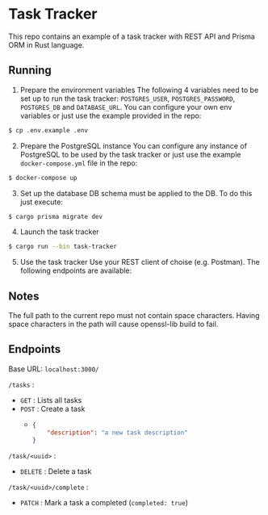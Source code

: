 # Task Tracker

This repo contains an example of a task tracker with REST API and Prisma ORM in Rust language.

## Running

1. Prepare the environment variables
The following 4 variables need to be set up to run the task tracker: `POSTGRES_USER`, `POSTGRES_PASSWORD`, `POSTGRES_DB` and `DATABASE_URL`. You can configure your own env variables or just use the example provided in the repo:
```bash
$ cp .env.example .env
```
2. Prepare the PostgreSQL instance
You can configure any instance of PostgreSQL to be used by the task tracker or just use the example `docker-compose.yml` file in the repo:
```bash
$ docker-compose up
``` 
3. Set up the database
DB schema must be applied to the DB. To do this just execute:
```bash
$ cargo prisma migrate dev
```
4. Launch the task tracker
```bash
$ cargo run --bin task-tracker
```
5. Use the task tracker
Use your REST client of choise (e.g. Postman). The following endpoints are available:

## Notes

The full path to the current repo must not contain space characters. Having space characters in the path will cause openssl-lib build to fail. 

## Endpoints

Base URL: `localhost:3000/`

`/tasks` :
- `GET` : Lists all tasks
- `POST` : Create a task
  - ```json
    {
        "description": "a new task description"
    }
`/task/<uuid>` :
- `DELETE` : Delete a task

`/task/<uuid>/complete` :
- `PATCH` : Mark a task a completed (`completed: true`)